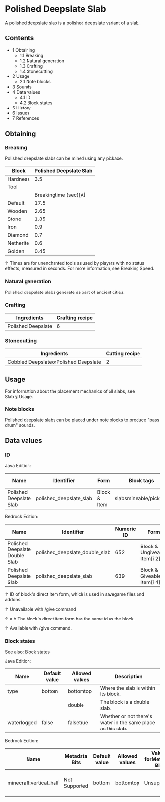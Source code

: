 # Polished Deepslate Slab
A polished deepslate slab is a polished deepslate variant of a slab.

## Contents
- 1 Obtaining
	- 1.1 Breaking
	- 1.2 Natural generation
	- 1.3 Crafting
	- 1.4 Stonecutting
- 2 Usage
	- 2.1 Note blocks
- 3 Sounds
- 4 Data values
	- 4.1 ID
	- 4.2 Block states
- 5 History
- 6 Issues
- 7 References

## Obtaining
### Breaking
Polished deepslate slabs can be mined using any pickaxe.

| Block     | Polished Deepslate Slab |
|-----------|-------------------------|
| Hardness  | 3.5                     |
| Tool      |                         |
|           | Breakingtime (sec)[A]   |
| Default   | 17.5                    |
| Wooden    | 2.65                    |
| Stone     | 1.35                    |
| Iron      | 0.9                     |
| Diamond   | 0.7                     |
| Netherite | 0.6                     |
| Golden    | 0.45                    |


↑ Times are for unenchanted tools as used by players with no status effects, measured in seconds. For more information, see Breaking Speed.


### Natural generation
Polished deepslate slabs generate as part of ancient cities.

### Crafting
| Ingredients        | Crafting recipe |
|--------------------|-----------------|
| Polished Deepslate | 6               |

### Stonecutting
| Ingredients                           | Cutting recipe |
|---------------------------------------|----------------|
| Cobbled DeepslateorPolished Deepslate | 2              |

## Usage
For information about the placement mechanics of all slabs, see Slab § Usage.

### Note blocks
Polished deepslate slabs can be placed under note blocks to produce "bass drum" sounds.

## Data values
### ID
Java Edition:

| Name                    | Identifier              | Form         | Block tags            | Item tags | Translation key                         |
|-------------------------|-------------------------|--------------|-----------------------|-----------|-----------------------------------------|
| Polished Deepslate Slab | polished_deepslate_slab | Block & Item | slabsmineable/pickaxe | slabs     | block.minecraft.polished_deepslate_slab |

Bedrock Edition:

| Name                           | Identifier                     | Numeric ID | Form                         | Item ID[i 1]   | Translation key                          |
|--------------------------------|--------------------------------|------------|------------------------------|----------------|------------------------------------------|
| Polished Deepslate Double Slab | polished_deepslate_double_slab | 652        | Block & Ungiveable Item[i 2] | Identical[i 3] | tile.polished_deepslate_double_slab.name |
| Polished Deepslate Slab        | polished_deepslate_slab        | 639        | Block & Giveable Item[i 4]   | Identical[i 3] | tile.polished_deepslate_slab.name        |


↑ ID of block's direct item form, which is used in savegame files and addons.

↑ Unavailable with /give command

↑ a b The block's direct item form has the same id as the block.

↑ Available with /give command.


### Block states
See also: Block states

Java Edition:

| Name        | Default value | Allowed values | Description                                                  |
|-------------|---------------|----------------|--------------------------------------------------------------|
| type        | bottom        | bottomtop      | Where the slab is within its block.                          |
|             |               | double         | The block is a double slab.                                  |
| waterlogged | false         | falsetrue      | Whether or not there's water in the same place as this slab. |

Bedrock Edition:

| Name                    | Metadata Bits | Default value | Allowed values | Values forMetadata Bits | Description                         |
|-------------------------|---------------|---------------|----------------|-------------------------|-------------------------------------|
| minecraft:vertical_half | Not Supported | bottom        | bottomtop      | Unsupported             | Where the slab is within its block. |



